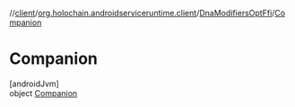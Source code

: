 //[client](../../../../index.md)/[org.holochain.androidserviceruntime.client](../../index.md)/[DnaModifiersOptFfi](../index.md)/[Companion](index.md)

# Companion

[androidJvm]\
object [Companion](index.md)